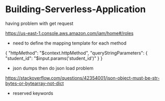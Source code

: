 # Building-Serverless-Application

having problem with get request

https://us-east-1.console.aws.amazon.com/iam/home#/roles

- need to define the mapping template for each method

{
"httpMethod": "$context.httpMethod",
  "queryStringParameters": {
    "student_id": "$input.params('student_id')"
}
}

- json dumps then do json load problem

https://stackoverflow.com/questions/42354001/json-object-must-be-str-bytes-or-bytearray-not-dict

- reserved keywords
